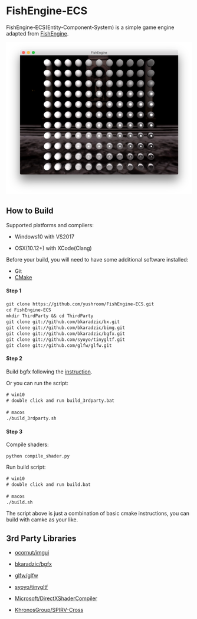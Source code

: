 # FishEngine-ECS

FishEngine-ECS(Entity-Component-System) is a simple game engine adapted from [FishEngine](https://github.com/yushroom/FishEngine). 

![20180901-pbr](Snapshots/20180901-pbr.png)

## How to Build

Supported platforms and compilers:

- Windows10 with VS2017

- OSX(10.12+) with XCode(Clang)

Before your build, you will need to have some additional software installed:

- Git
- [CMake](https://cmake.org/download/)

#### Step 1

```shell
git clone https://github.com/yushroom/FishEngine-ECS.git
cd FishEngine-ECS
mkdir ThirdParty && cd ThirdParty
git clone git://github.com/bkaradzic/bx.git
git clone git://github.com/bkaradzic/bimg.git
git clone git://github.com/bkaradzic/bgfx.git
git clone git://github.com/syoyo/tinygltf.git
git clone git://github.com/glfw/glfw.git
```

#### Step 2

Build bgfx following the [instruction](https://github.com/bkaradzic/bgfx).

Or you can run the script:

```shell
# win10
# double click and run build_3rdparty.bat

# macos
./build_3rdparty.sh
```

#### Step 3

Compile shaders:

```shell
python compile_shader.py
```

Run build script:

```shell
# win10
# double click and run build.bat

# macos
./build.sh
```

The script above is just a combination of basic cmake instructions, you can build with camke as your like.



## 3rd Party Libraries

- [ocornut/imgui](https://github.com/ocornut/imgui)
- [bkaradzic/bgfx](https://github.com/bkaradzic)
- [glfw/glfw](https://github.com/glfw/glfw)
- [syoyo/tinygltf](https://github.com/syoyo/tinygltf)

- [Microsoft/DirectXShaderCompiler](https://github.com/Microsoft/DirectXShaderCompiler)
- [KhronosGroup/SPIRV-Cross](https://github.com/KhronosGroup/SPIRV-Cross)